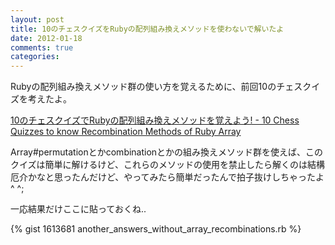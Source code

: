 ```yaml
---
layout: post
title: 10のチェスクイズをRubyの配列組み換えメソッドを使わないで解いたよ
date: 2012-01-18
comments: true
categories:
---
```



Rubyの配列組み換えメソッド群の使い方を覚えるために、前回10のチェスクイズを考えたよ。

[10のチェスクイズでRubyの配列組み換えメソッドを覚えよう! - 10 Chess Quizzes to know Recombination Methods of Ruby Array](/2012/01/13/10-Ruby-10-Chess-Quizzes-to-know-Recombination-Methods-of-Ruby-Array/)

Array#permutationとかcombinationとかの組み換えメソッド群を使えば、このクイズは簡単に解けるけど、これらのメソッドの使用を禁止したら解くのは結構厄介かなと思ったんだけど、やってみたら簡単だったんで拍子抜けしちゃったよ^ ^;

一応結果だけここに貼っておくね..

{% gist 1613681 another_answers_without_array_recombinations.rb %}
